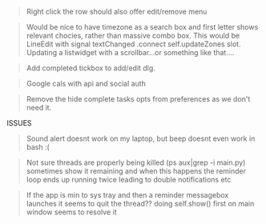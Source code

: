 > Right click the row should also offer edit/remove menu

> Would be nice to have timezone as a search box and first letter shows relevant chocies, rather than massive
combo box. This would be LineEdit with signal textChanged .connect self.updateZones slot. Updating a listwidget
with a scrollbar...or something like that....

> Add completed tickbox to add/edit dlg. 

> Google cals with api and social auth

> Remove the hide complete tasks opts from preferences as we don't need it.

ISSUES

> Sound alert doesnt work on my laptop, but beep doesnt even work in bash :(

> Not sure threads are properly being killed (ps aux|grep -i main.py)
  sometimes show it remaining and when this happens the reminder loop
  ends up running twice leading to double notifications etc

> If the app is min to sys tray and then a reminder messagebox launches it
  seems to quit the thread?? doing self.show() first on main window seems to resolve it



